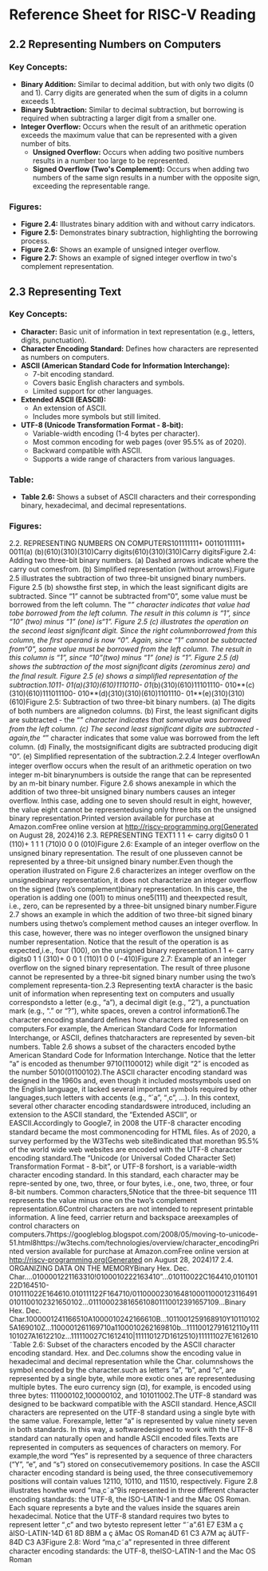 # Reference Sheet for RISC-V Reading

## 2.2 Representing Numbers on Computers

### Key Concepts:

*   **Binary Addition:** Similar to decimal addition, but with only two digits (0 and 1). Carry digits are generated when the sum of digits in a column exceeds 1.
*   **Binary Subtraction:** Similar to decimal subtraction, but borrowing is required when subtracting a larger digit from a smaller one.
*   **Integer Overflow:** Occurs when the result of an arithmetic operation exceeds the maximum value that can be represented with a given number of bits.
    *   **Unsigned Overflow:** Occurs when adding two positive numbers results in a number too large to be represented.
    *   **Signed Overflow (Two's Complement):** Occurs when adding two numbers of the same sign results in a number with the opposite sign, exceeding the representable range.

### Figures:

*   **Figure 2.4:** Illustrates binary addition with and without carry indicators.
*   **Figure 2.5:** Demonstrates binary subtraction, highlighting the borrowing process.
*   **Figure 2.6:** Shows an example of unsigned integer overflow.
*   **Figure 2.7:** Shows an example of signed integer overflow in two's complement representation.

## 2.3 Representing Text

### Key Concepts:

*   **Character:** Basic unit of information in text representation (e.g., letters, digits, punctuation).
*   **Character Encoding Standard:** Defines how characters are represented as numbers on computers.
*   **ASCII (American Standard Code for Information Interchange):**
    *   7-bit encoding standard.
    *   Covers basic English characters and symbols.
    *   Limited support for other languages.
*   **Extended ASCII (EASCII):**
    *   An extension of ASCII.
    *   Includes more symbols but still limited.
*   **UTF-8 (Unicode Transformation Format - 8-bit):**
    *   Variable-width encoding (1-4 bytes per character).
    *   Most common encoding for web pages (over 95.5% as of 2020).
    *   Backward compatible with ASCII.
    *   Supports a wide range of characters from various languages.

### Table:

*   **Table 2.6:** Shows a subset of ASCII characters and their corresponding binary, hexadecimal, and decimal representations.

### Figures:
2.2. REPRESENTING NUMBERS ON COMPUTERS101111111+ 00110111111+ 0011(a) (b)(610)(310)(310)Carry digits(610)(310)(310)Carry digitsFigure 2.4: Adding two three-bit binary numbers. (a) Dashed arrows indicate where the carry out comesfrom. (b) Simpliﬁed representation (without arrows).Figure 2.5 illustrates the subtraction of two three-bit unsigned binary numbers. Figure 2.5 (b) showsthe ﬁrst step, in which the least signiﬁcant digits are subtracted. Since “1” cannot be subtracted from“0”, some value must be borrowed from the left column. The “*” character indicates that value had tobe borrowed from the left column. The result in this column is “1”, since “10” (two) minus “1” (one) is“1”. Figure 2.5 (c) illustrates the operation on the second least signiﬁcant digit. Since the right columnborrowed from this column, the ﬁrst operand is now “0”. Again, since “1” cannot be subtracted from“0”, some value must be borrowed from the left column. The result in this column is “1”, since “10”(two) minus “1” (one) is “1”. Figure 2.5 (d) shows the subtraction of the most signiﬁcant digits (zerominus zero) and the ﬁnal result. Figure 2.5 (e) shows a simpliﬁed representation of the subtraction.1011- 01(a)(310)(610)1110110- 01*(b)(310)(610)11101110- 010**(c)(310)(610)111011100- 010**(d)(310)(310)(610)1101110- 01**(e)(310)(310)(610)Figure 2.5: Subtraction of two three-bit binary numbers. (a) The digits of both numbers are alignedon columns. (b) First, the least signiﬁcant digits are subtracted - the “*” character indicates that somevalue was borrowed from the left column. (c) The second least signiﬁcant digits are subtracted - again,the “*” character indicates that some value was borrowed from the left column. (d) Finally, the mostsigniﬁcant digits are subtracted producing digit “0”. (e) Simpliﬁed representation of the subtraction.2.2.4 Integer overﬂowAn integer overﬂow occurs when the result of an arithmetic operation on two integer m-bit binarynumbers is outside the range that can be represented by an m-bit binary number. Figure 2.6 shows anexample in which the addition of two three-bit unsigned binary numbers causes an integer overﬂow. Inthis case, adding one to seven should result in eight, however, the value eight cannot be representedusing only three bits on the unsigned binary representation.Printed version available for purchase at Amazon.comFree online version at http://riscv-programming.org(Generated on August 28, 2024)16
2.3. REPRESENTING TEXT1 1 1 ← carry digits0 0 1 (110)+ 1 1 1 (710)0 0 0 (010)Figure 2.6: Example of an integer overﬂow on the unsigned binary representation. The result of one plusseven cannot be represented by a three-bit unsigned binary number.Even though the operation illustrated on Figure 2.6 characterizes an integer overﬂow on the unsignedbinary representation, it does not characterize an integer overﬂow on the signed (two’s complement)binary representation. In this case, the operation is adding one (001) to minus one5(111) and theexpected result, i.e., zero, can be represented by a three-bit unsigned binary number.Figure 2.7 shows an example in which the addition of two three-bit signed binary numbers using thetwo’s complement method causes an integer overﬂow. In this case, however, there was no integer overﬂowon the unsigned binary number representation. Notice that the result of the operation is as expected,i.e., four (100), on the unsigned binary representation.1 1 ← carry digits0 1 1 (310)+ 0 0 1 (110)1 0 0 (−410)Figure 2.7: Example of an integer overﬂow on the signed binary representation. The result of three plusone cannot be represented by a three-bit signed binary number using the two’s complement representa-tion.2.3 Representing textA character is the basic unit of information when representing text on computers and usually correspondsto a letter (e.g., “a”), a decimal digit (e.g., “2”), a punctuation mark (e.g., “.” or “?”), white spaces, oreven a control information6.The character encoding standard deﬁnes how characters are represented on computers.For example, the American Standard Code for Information Interchange, or ASCII, deﬁnes thatcharacters are represented by seven-bit numbers. Table 2.6 shows a subset of the characters encoded bythe American Standard Code for Information Interchange. Notice that the letter “a” is encoded as thenumber 9710(1100012) while digit “2” is encoded as the number 5010(01100102).The ASCII character encoding standard was designed in the 1960s and, even though it included mostsymbols used on the English language, it lacked several important symbols required by other languages,such letters with accents (e.g., “´a”, “¸c”, ...). In this context, several other character encoding standardswere introduced, including an extension to the ASCII standard, the “Extended ASCII”, or EASCII.Accordingly to Google7, in 2008 the UTF-8 character encoding standard became the most commonencoding for HTML ﬁles. As of 2020, a survey performed by the W3Techs web site8indicated that morethan 95.5% of the world wide web websites are encoded with the UTF-8 character encoding standard.The “Unicode (or Universal Coded Character Set) Transformation Format - 8-bit”, or UTF-8 forshort, is a variable-width character encoding standard. In this standard, each character may be repre-sented by one, two, three, or four bytes, i.e., one, two, three, or four 8-bit numbers. Common characters,5Notice that the three-bit sequence 111 represents the value minus one on the two’s complement representation.6Control characters are not intended to represent printable information. A line feed, carrier return and backspace areexamples of control characters on computers.7https://googleblog.blogspot.com/2008/05/moving-to-unicode-51.html8https://w3techs.com/technologies/overview/character_encodingPrinted version available for purchase at Amazon.comFree online version at http://riscv-programming.org(Generated on August 28, 2024)17
2.4. ORGANIZING DATA ON THE MEMORYBinary Hex. Dec. Char....0100001221163310!0100010222163410”...010110022C164410,010110122D164510-010111022E164610.010111122F164710/011000023016481000110001231164910101100102321650102...0111000238165610801110012391657109...Binary Hex. Dec. Char.1000001241166510A1000010242166610B...1011001259168910Y101101025A169010Z...1100001261169710a1100010262169810b...11110012791612110y111101027A1612210z...111110027C1612410|111110127D1612510}111111027E1612610˜Table 2.6: Subset of the characters encoded by the ASCII character encoding standard. Hex. and Dec.columns show the encoding value in hexadecimal and decimal representation while the Char. columnshows the symbol encoded by the character.such as letters “a”, “b”, and “c”, are represented by a single byte, while more exotic ones are representedusing multiple bytes. The euro currency sign (¤), for example, is encoded using three bytes: 111000102,100000102, and 101011002.The UTF-8 standard was designed to be backward compatible with the ASCII standard. Hence,ASCII characters are represented on the UTF-8 standard using a single byte with the same value. Forexample, letter “a” is represented by value ninety seven in both standards. In this way, a softwaredesigned to work with the UTF-8 standard can naturally open and handle ASCII encoded ﬁles.Texts are represented in computers as sequences of characters on memory. For example,the word “Yes” is represented by a sequence of three characters (“Y”, “e”, and “s”) stored on consecutivememory positions. In case the ASCII character encoding standard is being used, the three consecutivememory positions will contain values 12110, 10110, and 11510, respectively. Figure 2.8 illustrates howthe word “ma¸c˜a”9is represented in three diﬀerent character encoding standards: the UTF-8, the ISO-LATIN-1 and the Mac OS Roman. Each square represents a byte and the values inside the squares arein hexadecimal. Notice that the UTF-8 standard requires two bytes to represent letter “¸c” and two bytesto represent letter “˜a”.61 E7 E3M a ç ãISO-LATIN-14D 61 8D 8BM a ç ãMac OS Roman4D 61 C3 A7M aç ãUTF-84D C3 A3Figure 2.8: Word “ma¸c˜a” represented in three diﬀerent character encoding standards: the UTF-8, theISO-LATIN-1 and the Mac OS Roman